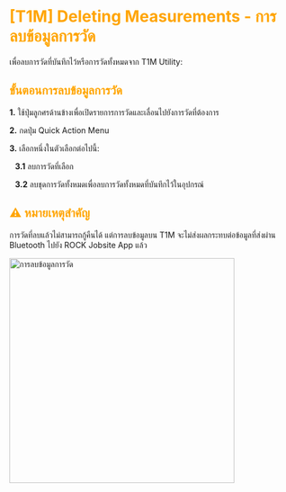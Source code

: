 # <span style="color: orange">[T1M] Deleting Measurements - การลบข้อมูลการวัด</span>

เพื่อลบการวัดที่บันทึกไว้หรือการวัดทั้งหมดจาก T1M Utility:

## <span style="color: orange">ขั้นตอนการลบข้อมูลการวัด</span>

**1.** ใช้ปุ่มลูกศรด้านข้างเพื่อเปิดรายการการวัดและเลื่อนไปยังการวัดที่ต้องการ

**2.** กดปุ่ม Quick Action Menu

**3.** เลือกหนึ่งในตัวเลือกต่อไปนี้:

<div style="margin-left: 10px;">

**3.1** ลบการวัดที่เลือก

**3.2** ลบชุดการวัดทั้งหมดเพื่อลบการวัดทั้งหมดที่บันทึกไว้ในอุปกรณ์

</div>

## <span style="color: orange">⚠️ หมายเหตุสำคัญ</span>

การวัดที่ลบแล้วไม่สามารถกู้คืนได้ แต่การลบข้อมูลบน T1M จะไม่ส่งผลกระทบต่อข้อมูลที่ส่งผ่าน Bluetooth ไปยัง ROCK Jobsite App แล้ว

<img src="https://support.reekon.tools/hc/article_attachments/37458505230228" alt="การลบข้อมูลการวัด" width="400">
